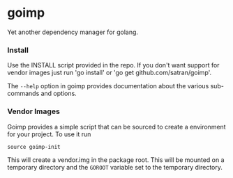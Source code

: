 # goimp

Yet another dependency manager for golang.

### Install
Use the INSTALL script provided in the repo. If you don't want support
for vendor images just run 'go install' or
'go get github.com/satran/goimp'.

The `--help` option in goimp provides documentation about the various
sub-commands and options.

### Vendor Images
Goimp provides a simple script that can be sourced to create a
environment for your project. To use it run

    source goimp-init

This will create a vendor.img in the package root. This will be
mounted on a temporary directory and the `GOROOT` variable set to the
temporary directory. 